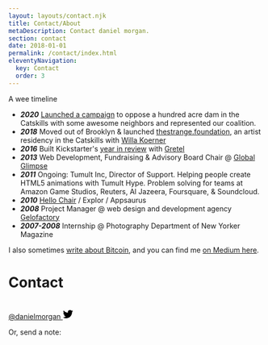 ```yaml
---
layout: layouts/contact.njk
title: Contact/About
metaDescription: Contact daniel morgan.
section: contact
date: 2018-01-01
permalink: /contact/index.html
eleventyNavigation:
  key: Contact
  order: 3
---
```


A wee timeline
 
 
* ***2020*** [Launched a campaign](https://savecatskillspreserve.org/) to oppose a hundred acre dam in the Catskills with some awesome neighbors and represented our coalition. 
* ***2018*** Moved out of Brooklyn & launched [thestrange.foundation](https://thestrange.foundation), an artist residency in the Catskills with [Willa Koerner](https://willakoerner.com/)
* ***2016*** Built Kickstarter's [year in review](https://kickstarter.com/year/2016/) with [Gretel](https://gretelny.com/) 
* ***2013*** Web Development, Fundraising & Advisory Board Chair @ [Global Glimpse](https://globalglimpse.org/) 
* ***2011*** Ongoing: Tumult Inc, Director of Support. Helping people create HTML5 animations with Tumult Hype. Problem solving for teams at Amazon Game Studios, Reuters, Al Jazeera, Foursquare, & Soundcloud. 
* ***2010*** [Hello Chair](https://www.ycombinator.com/companies/hello-chair) / Explor / Appsaurus
* ***2008*** Project Manager @ web design and development agency [Gelofactory](https://www.gelofactory.com/)
* ***2007-2008*** Internship @ Photography Department of New Yorker Magazine
  
I also sometimes [write about Bitcoin](/tags/bitcoin/), and you can find me [on Medium here](https://medium.com/@danielmorgan).

# Contact

<br> 
<a href="https://twitter.com/danielmorgan">@danielmorgan <svg id="twittericn" style="width:20px;" role="img" viewBox="0 0 24 24" xmlns="http://www.w3.org/2000/svg"><title>Twitter</title><path d="M23.953 4.57a10 10 0 01-2.825.775 4.958 4.958 0 002.163-2.723c-.951.555-2.005.959-3.127 1.184a4.92 4.92 0 00-8.384 4.482C7.69 8.095 4.067 6.13 1.64 3.162a4.822 4.822 0 00-.666 2.475c0 1.71.87 3.213 2.188 4.096a4.904 4.904 0 01-2.228-.616v.06a4.923 4.923 0 003.946 4.827 4.996 4.996 0 01-2.212.085 4.936 4.936 0 004.604 3.417 9.867 9.867 0 01-6.102 2.105c-.39 0-.779-.023-1.17-.067a13.995 13.995 0 007.557 2.209c9.053 0 13.998-7.496 13.998-13.985 0-.21 0-.42-.015-.63A9.935 9.935 0 0024 4.59z"/></svg></a>

Or, send a note: 
